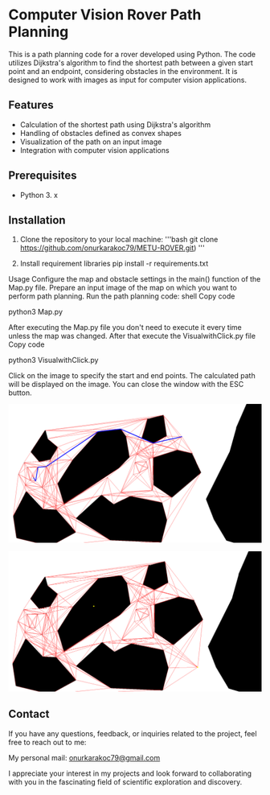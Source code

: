 # Computer Vision Rover Path Planning

This is a path planning code for a rover developed using Python. The code utilizes Dijkstra's algorithm to find the shortest path between a given start point and an endpoint, considering obstacles in the environment. It is designed to work with images as input for computer vision applications.

## Features

- Calculation of the shortest path using Dijkstra's algorithm
- Handling of obstacles defined as convex shapes
- Visualization of the path on an input image
- Integration with computer vision applications

## Prerequisites

- Python 3. x

## Installation

1. Clone the repository to your local machine:
'''bash
  git clone https://github.com/onurkarakoc79/METU-ROVER.git)
'''


3. Install requirement libraries
pip install -r requirements.txt

Usage
Configure the map and obstacle settings in the main() function of the Map.py file.
Prepare an input image of the map on which you want to perform path planning.
Run the path planning code:
shell
Copy code

python3 Map.py

After executing the Map.py file you don't need to execute it every time unless the map was changed.
After that execute the VisualwithClick.py file
Copy code

python3 VisualwithClick.py

Click on the image to specify the start and end points.
The calculated path will be displayed on the image.
You can close the window with the ESC button.


![Alt text](https://github.com/onurkarakoc79/METU-ROVER/blob/main/PATH_PLANNING_ALGORITHM/Screenshots/Screenshot%20from%202023-07-14%2002-44-29.png)


![Alt text](https://github.com/onurkarakoc79/METU-ROVER/blob/main/PATH_PLANNING_ALGORITHM/Screenshots/Screenshot%20from%202023-07-14%2002-44-46.png)

## Contact

If you have any questions, feedback, or inquiries related to the project, feel free to reach out to me:

My personal mail: onurkarakoc79@gmail.com

                  
I appreciate your interest in my projects and look forward to collaborating with you in the fascinating field of scientific exploration and discovery.


